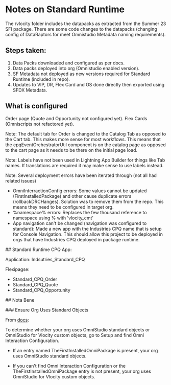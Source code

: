 # Notes on Standard Runtime


The /vlocity folder includes the datapacks as extracted from the Summer 23 SFI package. There are some code changes to the datapacks (changing config of DataRaptors 
for meet Omnistudio Metadata naming requirements).

## Steps taken:

1. Data Packs downloaded and configured as per docs.
2. Data packs deployed into org (Omnistudio enabled version).
3. SF Metadata not deployed as new versions required for Standard Runtime (included in repo).
4. Updates to VIP, DR, Flex Card and OS done directly then exported using SFDX Metadata.

## What is configured

Order page (Quote and Opportunity not configured yet). Flex Cards (Omniscripts not refactored yet).

Note: The default tab for Order is changed to the Catalog Tab as opposed to the Cart tab. This makes more sense for most workflows. This means that the cpqEventOrchestratorUtil component is on the catalog page as opposed to the cart page as it needs to be there on the initial page load.

Note: Labels have not been used in Lightning App Builder for things like Tab names. If translations are required it may make sense to use labels instead.

Note: Several deployment errors have been iterated through (not all had related issues)

- OmniInterractionConfig errors: Some values cannot be updated (FirstInstalledPackage) and other cause duplicate errors (rollbackDRCHanges). Solution was to remove them from the repo. This means they need to be configured in target org.
- %namespace% errors: Replaces the few thousand reference to namespace using % with 'vlocity_cmt'
- App navigation can't be changed (navigation was configured to standard): Made a new app with the Industries CPQ name that is setup for Console Navigation. This should allow this project to be deployed in orgs that have Industries CPQ deployed in package runtime.

## Standard Runtime CPQ App:

Application: Indsutries_Standard_CPQ

Flexipagse: 
- Standard_CPQ_Order
- Standard_CPQ_Quote
- Standard_CPQ_Opportunity


## Nota Bene

### Ensure Org Uses Standard Objects

From [docs](https://help.salesforce.com/s/articleView?id=sf.os_does_your_org_use_custom_or_standard_objects.htm&type=5):

To determine whether your org uses OmniStudio standard objects or OmniStudio for Vlocity custom objects, go to Setup and find Omni Interaction Configuration.

- If an entry named TheFirstInstalledOmniPackage is present, your org uses OmniStudio standard objects.

- If you can't find Omni Interaction Configuration or the TheFirstInstalledOmniPackage entry is not present, your org uses OmniStudio for Vlocity custom objects.